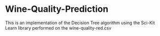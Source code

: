 # Wine-Quality-Prediction
This is an implementation of the Decision Tree algorithm using the Sci-Kit Learn library performed on the wine-quality-red.csv
